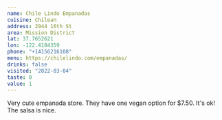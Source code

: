 ```yaml
---
name: Chile Lindo Empanadas
cuisine: Chilean
address: 2944 16th St
area: Mission District
lat: 37.7652621
lon: -122.4184359
phone: "+14156216108"
menu: https://chilelindo.com/empanadas/
drinks: false
visited: "2022-03-04"
taste: 0
value: 1
---
```


Very cute empanada store. They have one vegan option for $7.50. It's ok! The salsa is nice.
